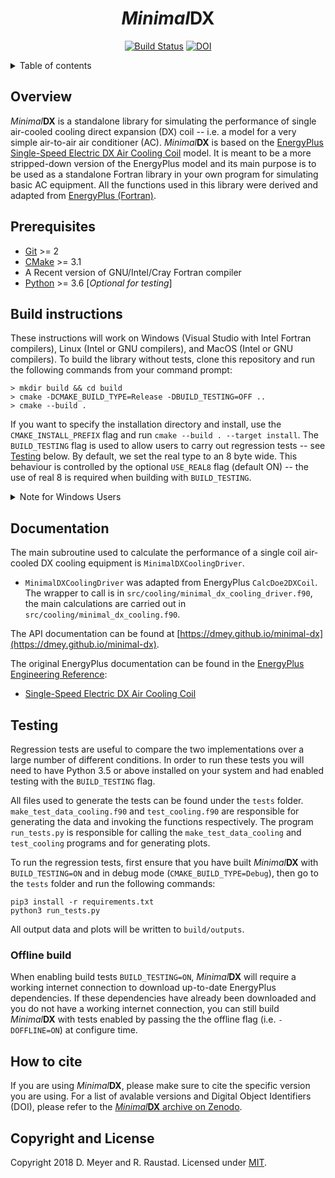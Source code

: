 <div align="center">

<!-- omit in toc -->
# _Minimal_**DX** 

[![Build Status](https://travis-ci.com/dmey/minimal-dx.svg?token=3tqUbxqJuLtozjxqDymC&branch=master)](https://travis-ci.com/dmey/minimal-dx)
[![DOI](https://zenodo.org/badge/DOI/10.5281/zenodo.3562310.svg)](https://doi.org/10.5281/zenodo.3562310)
</div>

<details>
<summary>Table of contents</summary>

- [Overview](#overview)
- [Prerequisites](#prerequisites)
- [Build instructions](#build-instructions)
- [Documentation](#documentation)
- [Testing](#testing)
  - [Offline build](#offline-build)
- [How to cite](#how-to-cite)
- [Copyright and License](#copyright-and-license)
</details>


## Overview
 _Minimal_**DX** is a standalone library for simulating the performance of single air-cooled cooling direct expansion (DX) coil -- i.e. a model for a very simple air-to-air air conditioner (AC).  _Minimal_**DX** is based on the [EnergyPlus](https://energyplus.net/) [Single-Speed Electric DX Air Cooling Coil](http://bigladdersoftware.com/epx/docs/8-7/engineering-reference/coils.html#single-speed-electric-dx-air-cooling-coil) model. It is meant to be a more stripped-down version of the EnergyPlus model and its main purpose is to be used as a standalone Fortran library in your own program for simulating basic AC equipment. All the functions used in this library were derived and adapted from [EnergyPlus (Fortran)](https://github.com/NREL/EnergyPlusRelease).

## Prerequisites

- [Git](https://git-scm.com/) >= 2
- [CMake](https://cmake.org/) >= 3.1
- A Recent version of GNU/Intel/Cray Fortran compiler
- [Python](https://www.python.org/) >= 3.6 [*Optional for testing*]

## Build instructions

These instructions will work on Windows (Visual Studio with Intel Fortran compilers), Linux (Intel or GNU compilers), and MacOS (Intel or GNU compilers).
To build the library without tests, clone this repository and run the following commands from your command prompt:

```
> mkdir build && cd build
> cmake -DCMAKE_BUILD_TYPE=Release -DBUILD_TESTING=OFF ..
> cmake --build .
```

If you want to specify the installation directory and install, use the `CMAKE_INSTALL_PREFIX` flag and run `cmake --build . --target install`. The `BUILD_TESTING` flag is used to allow users to carry out regression tests -- see [Testing](#Testing) below. By default, we set the real type to an 8 byte wide. This behaviour is controlled by the optional `USE_REAL8` flag (default ON) -- the use of real 8 is required when building with `BUILD_TESTING`.


<details>
<summary>Note for Windows Users</summary>

Make sure you have installed the Intel® Visual Studio Integration plugins or CMake will not be able to identify your compiler (No CMAKE_Fortran_COMPILER could be found error). Make sure that you use Intel® Command-Line Window when launching CMake - The Intel® compiler provides a command-line window with the appropriate environment variables already set (see: [Using the Intel® Command-Line Window](https://software.intel.com/en-us/fortran-compiler-developer-guide-and-reference-using-the-command-line-on-windows)). You may also need to specify the generator flag -G in CMake; for example, if you are using Intel® Command-Line Window for Visual Studio 2010, then the CMake command should now be `cmake -G "Visual Studio 10 2010" ..`. For more information on how to specify generators in CMake see [cmake-generators](https://cmake.org/cmake/help/latest/manual/cmake-generators.7.html#visual-studio-generators).
</details>

## Documentation

The main subroutine used to calculate the performance of a single coil air-cooled DX cooling equipment is `MinimalDXCoolingDriver`.

- `MinimalDXCoolingDriver` was adapted from EnergyPlus `CalcDoe2DXCoil`. The wrapper to call is in `src/cooling/minimal_dx_cooling_driver.f90`, the main calculations are carried out in `src/cooling/minimal_dx_cooling.f90`.


The API documentation can be found at [https://dmey.github.io/minimal-dx](https://dmey.github.io/minimal-dx).

The original EnergyPlus documentation can be found in the [EnergyPlus Engineering Reference](https://bigladdersoftware.com/epx/docs/8-7/engineering-reference/):
- [Single-Speed Electric DX Air Cooling Coil](http://bigladdersoftware.com/epx/docs/8-7/engineering-reference/coils.html#single-speed-electric-dx-air-cooling-coil)


## Testing

Regression tests are useful to compare the two implementations over a large number of different conditions. In order to run these tests you will need to have Python 3.5 or above installed on your system and had enabled testing with the `BUILD_TESTING` flag.

All files used to generate the tests can be found under the `tests` folder. `make_test_data_cooling.f90` and `test_cooling.f90` are responsible for generating the data and invoking the functions respectively. The program `run_tests.py` is responsible for calling the `make_test_data_cooling` and `test_cooling` programs and for generating plots.

To run the regression tests, first ensure that you have built _Minimal_**DX** with `BUILD_TESTING=ON` and in debug mode (`CMAKE_BUILD_TYPE=Debug`), then go to the `tests` folder and run the following commands:

```
pip3 install -r requirements.txt
python3 run_tests.py
```

All output data and plots will be written to `build/outputs`.

### Offline build

When enabling build tests `BUILD_TESTING=ON`,  _Minimal_**DX** will require a working internet connection to download up-to-date EnergyPlus dependencies. If these dependencies have already been downloaded and you do not have a working internet connection, you can still build _Minimal_**DX** with tests enabled by passing the the offline flag (i.e. `-DOFFLINE=ON`) at configure time.

## How to cite

If you are using _Minimal_**DX**, please make sure to cite the specific version you are using. For a list of avalable versions and Digital Object Identifiers (DOI), please refer to the [_Minimal_**DX** archive on Zenodo](https://doi.org/10.5281/zenodo.3562310).

## Copyright and License

Copyright 2018 D. Meyer and R. Raustad. Licensed under [MIT](LICENSE.txt).